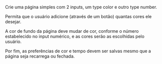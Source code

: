 Crie uma página simples com 2 inputs, um type color e outro type number.

Permita que o usuário adicione (através de um botão) quantas cores ele desejar.

A cor de fundo da página deve mudar de cor, conforme o número estabelecido no input numérico, e as cores serão as escolhidas pelo usuário.

Por fim, as preferências de cor e tempo devem ser salvas mesmo que a página seja recarrega ou fechada.

